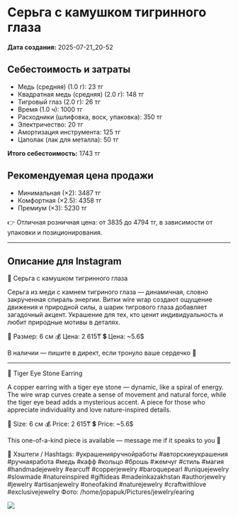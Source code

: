 # Серьга с камушком тигринного глаза

**Дата создания:** 2025-07-21_20-52

## Себестоимость и затраты

- Медь (средняя) (1.0 г): 23 тг
- Квадратная медь (средняя) (2.0 г): 148 тг
- Тигровый глаз (2.0 г): 26 тг
- Время (1.0 ч): 1000 тг
- Расходники (шлифовка, воск, упаковка): 350 тг
- Электричество: 20 тг
- Амортизация инструмента: 125 тг
- Цаполак (лак для металла): 50 тг

**Итого себестоимость:** 1743 тг

## Рекомендуемая цена продажи

- Минимальная (×2): 3487 тг
- Комфортная (×2.5): 4358 тг
- Премиум (×3): 5230 тг

👉 Отличная розничная цена: от 3835 до 4794 тг, в зависимости от упаковки и позиционирования.

---

## Описание для Instagram

🌿 Серьга с камушком тигринного глаза

Серьга из меди с камнем тигриного глаза — динамичная, словно закрученная спираль энергии. Витки wire wrap создают ощущение движения и природной силы, а шарик тигрового глаза добавляет загадочный акцент. Украшение для тех, кто ценит индивидуальность и любит природные мотивы в деталях.

📐 Размер: 6 см
💰 Цена: 2 615₸
💲 Цена: ~5.6$

В наличии — пишите в директ, если тронуло ваше сердечко 💌

---

🌲 Tiger Eye Stone Earring

A copper earring with a tiger eye stone — dynamic, like a spiral of energy. The wire wrap curves create a sense of movement and natural force, while the tiger eye bead adds a mysterious accent. A piece for those who appreciate individuality and love nature-inspired details.

📐 Size: 6 см
💰 Price: 2 615₸
💲 Price: ~5.6$

This one-of-a-kind piece is available — message me if it speaks to you 💌

🧷 Хэштеги / Hashtags:
#украшенияручнойработы #авторскиеукрашения #ручнаяработа #медь #кафф #кольцо #брошь #жемчуг #стиль #магия #handmadejewelry #earcuff #copperjewelry #baroquepearl #uniquejewelry #slowmade #natureinspired #giftideas #madeinkazakhstan #authorjewelry #jewelry #artisanjewelry #oneofakind #naturejewelry #craftwithlove #exclusivejewelry
Фото: /home/jopapuk/Pictures/jewelry/earing

![](/home/jopapuk/Pictures/jewelry/earing)
